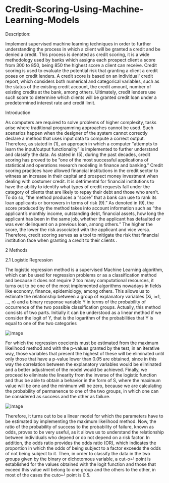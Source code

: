 # Credit-Scoring-Using-Machine-Learning-Models

Description:

Implement supervised machine learning techniques in order to further understanding the process in which a client will be granted a credit and be denied a credit. This process is denoted as credit scoring, it is a wide methodology used by banks which assigns each prospect client a score from 300 to 850, being 850 the highest score a client can receive. Credit scoring is used to evaluate the potential risk that granting a client a credit poses on credit lenders. A credit score is based on an individual' credit report, which considers both numerical and categorical variables, such as the status of the existing credit account, the credit amount, number of existing credits at the bank, among others. Ultimately, credit lenders use such score to determine which clients will be granted credit loan under a predetermined interest rate and credit limit.

Introduction

As computers are required to solve problems of higher complexity, tasks arise where traditional programming approaches cannot be used. Such scenarios happen when the designer
of the system cannot correctly declare a method that uses input data to compute a correct output. Therefore, as stated in (1), an approach in which a computer “attempts to
learn the input/output functionality” is implemented to further understand and classify the
data. As stated in (5), during the past decades, credit scoring has proved to be ”one of the
most successful applications of statistical and operations research modeling in finance and
banking.” Credit scoring practices have allowed financial institutions in the credit sector
to witness an increase in their capital and prospect money investment when dealing with
costumer credit. It is detrimental for financial institutions to have the ability to identify
what types of credit requests fall under the category of clients that are likely to repay
their debt and those who aren’t. To do so, ”the method produces a “score” that a bank
can use to rank its loan applicants or borrowers in terms of risk (9).” As denoted in (9),
the score produced by the method takes into account information such as ”the applicant’s
monthly income, outstanding debt, financial assets, how long the applicant has been in
the same job, whether the applicant has defaulted or was ever delinquent on a previous
loan, among others.” The higher the score, the lower the risk associated with the applicant
and vice versa. Therefore, credit scoring serves as a tool to mitigate the risk that financial
institution face when granting a credit to their clients .

2 Methods

2.1 Logistic Regression

The logistic regression method is a supervised Machine Learning algorithm, which can be
used for regression problems or as a classification method and because it does not require
2
too many computational resources, it turns out to be one of the most implemented algorithms nowadays in fields like economy, finance, epidemiology, among others. This allows
us to estimate the relationship between a group of explanatory variables (Xi, i=1, ..., n) and
a binary response variable Y in terms of the probability of occurrence of the two possible
classification groups.
Actually, this method consists of two parts. Initially it can be understood as a linear
method if we consider the logit of Y, that is the logarithm of the probabilities that Y is
equal to one of the two categories

![image](https://user-images.githubusercontent.com/61466844/230624546-6485b799-8a3a-4cf6-8d58-005faffcf38f.png)


For which the regression coecients  must be estimated from the maximum likelihood
method and with the p-values granted by the test, in an iterative way, those variables that
present the highest of these will be eliminated until only those that have a p-value lower
than 0.05 are obtained, since in this way the correlation between the explanatory variables
would be eliminated and a better adjustment of the model would be achieved. Finally,
we proceed to eliminate the linearity from the inverse of the logistic function and thus be
able to obtain a behavior in the form of S, where the maximum value will be one and the
minimum will be zero, because we are calculating the probability of permanence to one of
the two groups, in which one can be considered as success and the other as failure.

![image](https://user-images.githubusercontent.com/61466844/230624621-b5852a71-1286-4283-acdc-7ad2713254f8.png)

Therefore, it turns out to be a linear model for which the  parameters have to be estimated by implementing the maximum likelihood method. Now, the ratio of the probability
of success to the probability of failure, known as odds, proves to be very useful, as it allows
us to understand the relationship between individuals who depend or do not depend on a
risk factor. In addition, the odds ratio provides the odds ratio (OR), which indicates the
proportion in which the odds of being subject to a factor exceeds the odds of not being
subject to it. Then, in order to classify the data in the two groups given by the binary or
dichotomous variable, a cut-o↵ point is established for the values obtained with the logit
function and those that exceed this value will belong to one group and the others to the
other, in most of the cases the cuto↵ point is 0.5.
